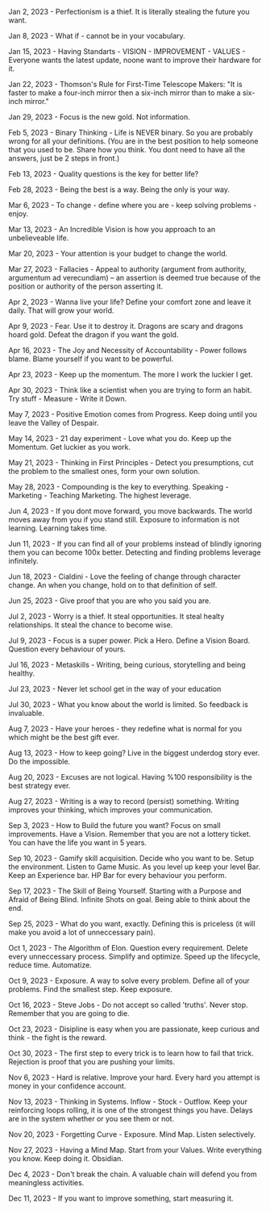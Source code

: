 Jan 2, 2023 - Perfectionism is a thief. It is literally stealing the future you want.

Jan 8, 2023 - What if - cannot be in your vocabulary.

Jan 15, 2023 - Having Standarts - VISION - IMPROVEMENT - VALUES - Everyone wants the latest update, noone want to improve their hardware for it.

Jan 22, 2023 - Thomson's Rule for First-Time Telescope Makers: "It is faster to make a four-inch mirror then a six-inch mirror than to make a six-inch mirror."

Jan 29, 2023 - Focus is the new gold. Not information. 

Feb 5, 2023 - Binary Thinking - Life is NEVER binary. So you are probably wrong for all your definitions. (You are in the best position to help someone that you used to be. Share how you think. You dont need to have all the answers, just be 2 steps in front.)

Feb 13, 2023 - Quality questions is the key for better life?

Feb 28, 2023 - Being the best is a way. Being the only is your way. 
 
Mar 6, 2023 - To change - define where you are - keep solving problems - enjoy.

Mar 13, 2023 - An Incredible Vision is how you approach to an unbelieveable life.

Mar 20, 2023 - Your attention is your budget to change the world.

Mar 27, 2023 - Fallacies - Appeal to authority (argument from authority, argumentum ad verecundiam) – an assertion is deemed true because of the position or authority of the person asserting it.

Apr 2, 2023 - Wanna live your life? Define your comfort zone and leave it daily. That will grow your world.

Apr 9, 2023 - Fear. Use it to destroy it. Dragons are scary and dragons hoard gold. Defeat the dragon if you want the gold.

Apr 16, 2023 - The Joy and Necessity of Accountability - Power follows blame. Blame yourself if you want to be powerful.

Apr 23, 2023 - Keep up the momentum. The more I work the luckier I get.

Apr 30, 2023 - Think like a scientist when you are trying to form an habit. Try stuff - Measure - Write it Down.

May 7, 2023 - Positive Emotion comes from Progress. Keep doing until you leave the Valley of Despair.

May 14, 2023 - 21 day experiment - Love what you do. Keep up the Momentum. Get luckier as you work.

May 21, 2023 - Thinking in First Principles - Detect you presumptions, cut the problem to the smallest ones, form your own solution.

May 28, 2023 - Compounding is the key to everything. Speaking - Marketing - Teaching Marketing. The highest leverage.

Jun 4, 2023 - If you dont move forward, you move backwards. The world moves away from you if you stand still. Exposure to information is not learning. Learning takes time.

Jun 11, 2023 - If you can find all of your problems instead of blindly ignoring them you can become 100x better. Detecting and finding problems leverage infinitely.

Jun 18, 2023 - Cialdini - Love the feeling of change through character change. An when you change, hold on to that definition of self.

Jun 25, 2023 - Give proof that you are who you said you are.

Jul 2, 2023 - Worry is a thief. It steal opportunities. It steal healty relationships. It steal the chance to become wise.

Jul 9, 2023 - Focus is a super power. Pick a Hero. Define a Vision Board. Question every behaviour of yours. 

Jul 16, 2023 - Metaskills - Writing, being curious, storytelling and being healthy.

Jul 23, 2023 - Never let school get in the way of your education

Jul 30, 2023 - What you know about the world is limited. So feedback is invaluable.

Aug 7, 2023 - Have your heroes - they redefine what is normal for you which might be the best gift ever.

Aug 13, 2023 - How to keep going? Live in the biggest underdog story ever. Do the impossible.

Aug 20, 2023 - Excuses are not logical. Having %100 responsibility is the best strategy ever.

Aug 27, 2023 - Writing is a way to record (persist) something. Writing improves your thinking, which improves your communication.

Sep 3, 2023 - How to Build the future you want? Focus on small improvements. Have a Vision. Remember that you are not a lottery ticket. You can have the life you want in 5 years.

Sep 10, 2023 - Gamify skill acquisition. Decide who you want to be. Setup the environment. Listen to Game Music. As you level up keep your level Bar. Keep an Experience bar.  HP Bar for every behaviour you perform.

Sep 17, 2023 - The Skill of Being Yourself. Starting with a Purpose and Afraid of Being Blind. Infinite Shots on goal. Being able to think about the end.

Sep 25, 2023 - What do you want, exactly. Defining this is priceless (it will make you avoid a lot of unneccessary pain).

Oct 1, 2023 - The Algorithm of Elon. Question every requirement. Delete every unneccessary process. Simplify and optimize. Speed up the lifecycle, reduce time. Automatize.

Oct 9, 2023 - Exposure. A way to solve every problem. Define all of your problems. Find the smallest step. Keep exposure.

Oct 16, 2023 - Steve Jobs - Do not accept so called 'truths'. Never stop. Remember that you are going to die.

Oct 23, 2023 - Disipline is easy when you are passionate, keep curious and think - the fight is the reward.

Oct 30, 2023 - The first step to every trick is to learn how to fail that trick. Rejection is proof that you are pushing your limits.

Nov 6, 2023 - Hard is relative. Improve your hard. Every hard you attempt is money in your confidence account.

Nov 13, 2023 - Thinking in Systems. Inflow  - Stock - Outflow. Keep your reinforcing loops rolling, it is one of the strongest things you have. Delays are in the system whether or you see them or not.

Nov 20, 2023 - Forgetting Curve - Exposure. Mind Map. Listen selectively.

Nov 27, 2023 - Having a Mind Map. Start from your Values. Write everything you know. Keep doing it. Obsidian. 

Dec 4, 2023 - Don't break the chain. A valuable chain will defend you from meaningless activities.

Dec 11, 2023 - If you want to improve something, start measuring it.
